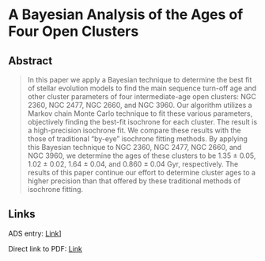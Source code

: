 # A Bayesian Analysis of the Ages of Four Open Clusters



## Abstract

> In this paper we apply a Bayesian technique to determine the best fit of stellar evolution models to find the main sequence turn-off age and other cluster parameters of four intermediate-age open clusters: NGC 2360, NGC 2477, NGC 2660, and NGC 3960. Our algorithm utilizes a Markov chain Monte Carlo technique to fit these various parameters, objectively finding the best-fit isochrone for each cluster. The result is a high-precision isochrone fit. We compare these results with the those of traditional “by-eye” isochrone fitting methods. By applying this Bayesian technique to NGC 2360, NGC 2477, NGC 2660, and NGC 3960, we determine the ages of these clusters to be 1.35 ± 0.05, 1.02 ± 0.02, 1.64 ± 0.04, and 0.860 ± 0.04 Gyr, respectively. The results of this paper continue our effort to determine cluster ages to a higher precision than that offered by these traditional methods of isochrone fitting.


## Links

ADS entry: [Link](https://ui.adsabs.harvard.edu//#abs/2016ApJ...828...79J/abstract)]

Direct link to PDF: [Link](https://iopscience.iop.org/article/10.3847/0004-637X/828/2/79/pdf)